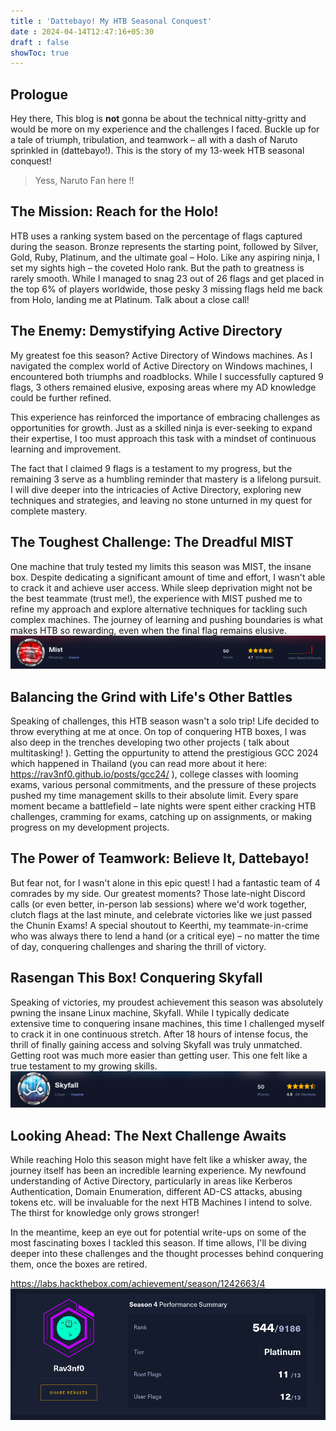 ```yaml
---
title : 'Dattebayo! My HTB Seasonal Conquest'
date : 2024-04-14T12:47:16+05:30
draft : false
showToc: true
---
```


## Prologue

Hey there, This blog is **not** gonna be about the technical nitty-gritty and would be more on my experience and the challenges I faced. Buckle up for a tale of triumph, tribulation, and teamwork – all with a dash of Naruto sprinkled in (dattebayo!). This is the story of my 13-week HTB seasonal conquest!
> Yess, Naruto Fan here !!

## The Mission: Reach for the Holo!

HTB uses a ranking system based on the percentage of flags captured during the season. Bronze represents the starting point, followed by Silver, Gold, Ruby, Platinum, and the ultimate goal – Holo.
Like any aspiring ninja, I set my sights high – the coveted Holo rank. But the path to greatness is rarely smooth. While I managed to snag 23 out of 26 flags and get placed in the top 6% of players worldwide, those pesky 3 missing flags held me back from Holo, landing me at Platinum. Talk about a close call!

## The Enemy: Demystifying Active Directory

My greatest foe this season? Active Directory of Windows machines. As I navigated the complex world of Active Directory on Windows machines, I encountered both triumphs and roadblocks. While I successfully captured 9 flags, 3 others remained elusive, exposing areas where my AD knowledge could be further refined.

This experience has reinforced the importance of embracing challenges as opportunities for growth. Just as a skilled ninja is ever-seeking to expand their expertise, I too must approach this task with a mindset of continuous learning and improvement.

The fact that I claimed 9 flags is a testament to my progress, but the remaining 3 serve as a humbling reminder that mastery is a lifelong pursuit. I will dive deeper into the intricacies of Active Directory, exploring new techniques and strategies, and leaving no stone unturned in my quest for complete mastery.

## The Toughest Challenge: The Dreadful MIST

One machine that truly tested my limits this season was MIST, the insane box. Despite dedicating a significant amount of time and effort, I wasn't able to crack it and achieve user access. While sleep deprivation might not be the best teammate (trust me!), the experience with MIST pushed me to refine my approach and explore alternative techniques for tackling such complex machines. The journey of learning and pushing boundaries is what makes HTB so rewarding, even when the final flag remains elusive.
![alt](/posts/plat24/images/mist.png)
## Balancing the Grind with Life's Other Battles

Speaking of challenges, this HTB season wasn't a solo trip!  Life decided to throw everything at me at once.  On top of conquering HTB boxes, I was also deep in the trenches developing two other projects ( talk about multitasking! ).  Getting the oppurtunity to attend the prestigious GCC 2024 which happened in Thailand (you can read more about it here: https://rav3nf0.github.io/posts/gcc24/ ), college classes with looming exams, various personal commitments, and the pressure of these projects pushed my time management skills to their absolute limit. Every spare moment became a battlefield – late nights were spent either cracking HTB challenges, cramming for exams, catching up on assignments, or making progress on my development projects.

## The Power of Teamwork: Believe It, Dattebayo!

But fear not, for I wasn't alone in this epic quest! I had a fantastic team of 4 comrades by my side. Our greatest moments? Those late-night Discord calls (or even better, in-person lab sessions) where we'd work together, clutch flags at the last minute, and celebrate victories like we just passed the Chunin Exams! A special shoutout to Keerthi, my teammate-in-crime who was always there to lend a hand (or a critical eye) – no matter the time of day, conquering challenges and sharing the thrill of victory.

## Rasengan This Box! Conquering Skyfall

Speaking of victories, my proudest achievement this season was absolutely pwning the insane Linux machine, Skyfall. While I typically dedicate extensive time to conquering insane machines, this time I challenged myself to crack it in one continuous stretch. After 18 hours of intense focus, the thrill of finally gaining access and solving Skyfall was truly unmatched. Getting root was much more easier than getting user. This one felt like a true testament to my growing skills.
![alt](/posts/plat24/images/skyfall.png)
## Looking Ahead: The Next Challenge Awaits
While reaching Holo this season might have felt like a whisker away, the journey itself has been an incredible learning experience.  My newfound understanding of Active Directory, particularly in areas like Kerberos Authentication, Domain Enumeration, different AD-CS attacks, abusing tokens etc. will be invaluable for the next HTB Machines I intend to solve. The thirst for knowledge only grows stronger!

In the meantime, keep an eye out for potential write-ups on some of the most fascinating boxes I tackled this season.  If time allows, I'll be diving deeper into these challenges and the thought processes behind conquering them, once the boxes are retired.

https://labs.hackthebox.com/achievement/season/1242663/4
![alt](/posts/plat24/images/plat.png)
